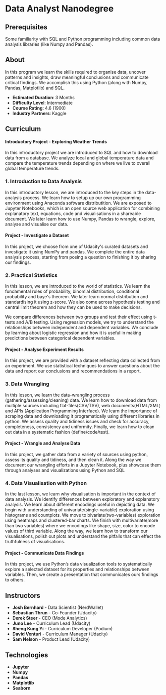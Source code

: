 
# Data Analyst Nanodegree
## Prerequisites
Some familiarity with SQL and Python programming including common data analysis libraries (like Numpy and Pandas).

## About
In this program we learn the skills required to organise data, uncover patterns and insights, draw meaningful conclusions and communicate critical findings. We accomplish this using Python (along with Numpy, Pandas, Matplotlib) and SQL.

- **Estimated Duration**: 3 Months  <br/>
- **Difficulty Level**: Intermediate <br/>
- **Course Rating**: 4.6 (1900) <br/>
- **Industry Partners**: Kaggle

## Curriculum

####  Introductory Project - Exploring Weather Trends
In this introductory project we are introduced to SQL and how to download data from a database. We analyze local and global temperature data and compare the temperature trends depending on where we live to overall global temperature trends.

###  1. Introduction to Data Analysis
In this introductory lesson, we are introduced to the key steps in the data-analysis process. We learn how to setup up our own programming environment using Anaconda software distributition. We are exposed to Jupyter Notebooks, which is an open source web application for combining explanatory text, equations, code and visualisations in a shareable document. We later learn how to use Numpy, Pandas to wrangle, explore, analyse and visualise our data.

#### Project - Investigate a Dataset
In this project, we choose from one of Udacity's curated datasets and investigate it using NumPy and pandas. We complete the entire data analysis process, starting from posing a question to finishing it by sharing our findings. 

### 2. Practical Statistics
In this lesson, we are introduced to the world of statistics. We learn the fundamental rules of probability, binomial distribution, conditional probability and baye's theorem. We later learn normal distribution and standardising it using z-score. We also come across hypothesis testing and central limit theorem and how they can be used to make decisions. 

We compare differences between two groups and test their effect using t-tests and A/B testing. Using regression models, we try to understand the relationships between independent and dependent variables. We conclude by learning about logistic regression and how it is useful in making predictions between categorical dependent variables.

#### Project - Analyse Experiment Results
In this project, we are provided with a dataset reflecting data collected from an experiment. We use statistical techniques to answer questions about the data and report our conclusions and recommendations in a report. 

### 3. Data Wrangling
In this lesson, we learn the data-wrangling process (gathering/assessing/cleaning) data. We learn how to download data from multiple sources including flat-files(CSV/TSV), web documents(HTML/XML) and APIs (Application Programming Interface). We learn the importance of scraping data and downloading it programatically using different libraries in python. We assess quality and tidiness issues and check for accuracy, completeness, consistency and uniformity. Finally, we learn how to clean out data in a systematic fashion (define/code/test).

#### Project - Wrangle and Analyse Data
In this project, we gather data from a variety of sources using python, assess its quality and tidiness, and then clean it. Along the way we document our wrangling efforts in a Jupyter Notebook, plus showcase them through analyses and visualizations using Python and SQL

### 4. Data Visualisation with Python
In the last lesson, we learn why visualisation is important in the context of data analysis. We identify differences between exploratory and explanatory analysis. We learn about different encodings useful in depicting data. We begin with understanding of univariate(single-variable) exploration using histograms and countplots. We move to bivariate(two-variables) exploration using heatmaps and clustered-bar charts. We finish with multivariate(more than two variables) where we encodings like shape, size, color to encode values of third variable. Along the way, we learn how to transform our visualisations, polish out plots and understand the pitfalls that can effect the truthfulness of visualisations.

#### Project - Communicate Data Findings
In this project, we use Python’s data visualization tools to systematically explore a selected dataset for its properties and relationships between variables. Then, we create a presentation that communicates ours findings to others.

## Instructors

- **Josh Bernhard** - Data Scientist (NerdWallet)
- **Sebastian Thrun** - Co-Founder (Udacity)
- **Derek Steer** - CEO (Mode Analytics)
- **Juno Lee** - Curriculum Lead (Udacity)
- **Sheng Kung Yi** - Curriculum Developer (Podium)
- **David Venturi** - Curriculum Manager (Udacity)
- **Sam Nelson** - Product Lead (Udacity)

## Technologies

- **Jupyter**
- **Numpy**
- **Pandas**
- **Matplotlib**
- **Seaborn**

